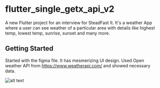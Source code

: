 # flutter_single_getx_api_v2

A new Flutter project for an interview for SteadFast It. It's a weather App where a user can see weather of a particular area with details like highest temp, lowest temp, sunrise, sunset and many more.

## Getting Started

Started with the figma file. It has mesmerizing UI design. Used Open weather API from https://www.weatherapi.com/ and showed necessary data. 

![alt text](http://url/to/img.png)
